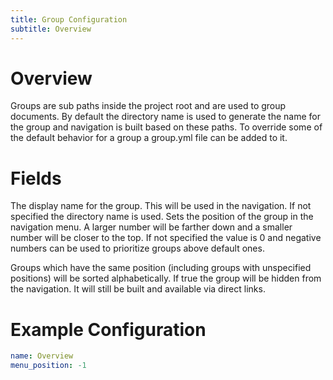```yaml
---
title: Group Configuration
subtitle: Overview
---
```



# Overview

Groups are sub paths inside the project root and are used to group documents. 
By default the directory name is used to generate the name for the group and 
navigation is built based on these paths. To override some of the default 
behavior for a group a group.yml file can be added to it.

# Fields

<Field name="name" type="String">
    The display name for the group. This will be used in the navigation. 
    If not specified the directory name is used.
</Field>
<Field name="menu_position" type="Integer">
Sets the position of the group in the navigation menu. A larger number will
be farther down and a smaller number will be closer to the top.
If not specified the value is 0 and negative numbers can be used to prioritize 
groups above default ones.

Groups which have the same position (including groups with unspecified 
positions) will be sorted alphabetically.
</Field>
<Field name="menu_exclude" type="bool">
If true the group will be hidden from the navigation. It will still be 
built and available via direct links. 
</Field>

# Example Configuration

```yml
name: Overview
menu_position: -1
```
